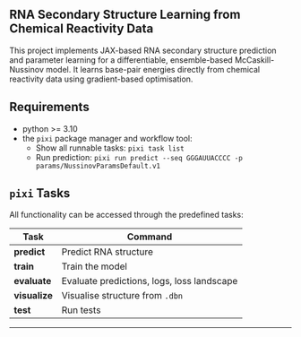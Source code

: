 RNA Secondary Structure Learning from Chemical Reactivity Data
---

This project implements JAX-based RNA secondary structure prediction and parameter
learning for a differentiable, ensemble-based McCaskill-Nussinov model.
It learns base-pair energies directly from chemical reactivity data using gradient-based optimisation.

Requirements
---

- python >= 3.10
- the `pixi` package manager and workflow tool:
  - Show all runnable tasks: `pixi task list`
  - Run prediction: `pixi run predict --seq GGGAUUACCCC -p params/NussinovParamsDefault.v1`

`pixi` Tasks
---

All functionality can be accessed through the predefined tasks:

| Task           | Command                                                          |
|----------------|------------------------------------------------------------------|
| **predict**    | Predict RNA structure                       |
| **train**      | Train the model                               |
| **evaluate**   | Evaluate predictions, logs, loss landscape |
| **visualize**  | Visualise structure from `.dbn`           |
| **test**       | Run tests                                    |

---


